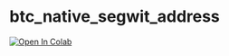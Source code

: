 # btc_native_segwit_address

[![Open In Colab](https://colab.research.google.com/assets/colab-badge.svg)](https://colab.research.google.com/github/chlee-0/btc_native_segwit_address)
